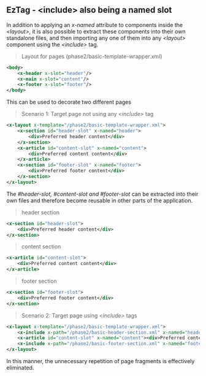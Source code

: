 ## EzTag - &lt;include&gt; also being a named slot

In addition to applying an _x-named_ attribute to components inside the _&lt;layout&gt;_, it is also possible to extract these components into
their own standalone files, and then importing any one of them into any _&lt;layout&gt;_ component using the  _&lt;include&gt;_ tag.

> Layout for pages (phase2/basic-template-wrapper.xml)

```xml
<body>
    <x-header x-slot="header"/>
    <x-main x-slot="content"/>
    <x-footer x-slot="footer"/>
</body>
```

This can be used to decorate two different pages

> Scenario 1: Target page not using any  _&lt;include&gt;_ tag

```xml
<x-layout x-template="/phase2/basic-template-wrapper.xml">
    <x-section id="header-slot" x-named="header">
        <div>Preferred header content</div>
    </x-section>
    <x-article id="content-slot" x-named="content">
        <div>Preferred content content</div>
    </x-article>
    <x-section id="footer-slot" x-named="footer">
        <div>Preferred footer content</div>
    </x-section>
</x-layout>
```

The _#header-slot, #content-slot and #footer-slot_ can be extracted into their own files and therefore become reusable in other parts of the application.

> header section

```xml
<x-section id="header-slot">
    <div>Preferred header content</div>
</x-section>
```

> content section

```xml
<x-article id="content-slot">
    <div>Preferred content content</div>
</x-article>
```

> footer section

```xml
<x-section id="footer-slot">
    <div>Preferred footer content</div>
</x-section>
```

> Scenario 2: Target page using  _&lt;include&gt;_ tags

```xml
<x-layout x-template="/phase2/basic-template-wrapper.xml">
    <x-include x-path="/phase2/basic-header-section.xml" x-named="header" />
    <x-article id="content-slot" x-named="content"><div>Preferred content content</div></x-article>
    <x-include x-path="/phase2/basic-footer-section.xml" x-named="footer" />
</x-layout>
```

In this manner, the unnecessary repetition of page fragments is effectively eliminated.